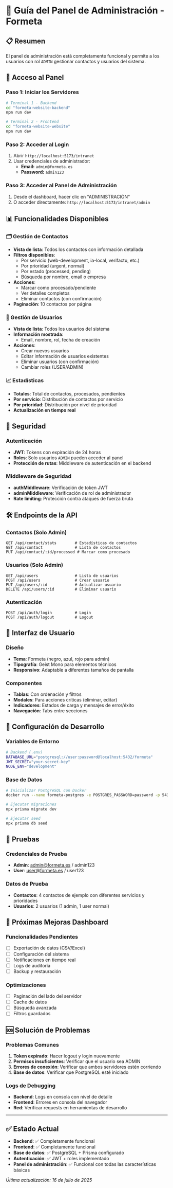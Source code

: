 # 🔧 Guía del Panel de Administración - Formeta

## 📋 Resumen
El panel de administración está completamente funcional y permite a los usuarios con rol `ADMIN` gestionar contactos y usuarios del sistema.

## 🚀 Acceso al Panel

### Paso 1: Iniciar los Servidores
```bash
# Terminal 1 - Backend
cd "formeta-website-backend"
npm run dev

# Terminal 2 - Frontend  
cd "formeta-website-website"
npm run dev
```

### Paso 2: Acceder al Login
1. Abrir `http://localhost:5173/intranet`
2. Usar credenciales de administrador:
   - **Email:** `admin@formeta.es`
   - **Password:** `admin123`

### Paso 3: Acceder al Panel de Administración
1. Desde el dashboard, hacer clic en "ADMINISTRACIÓN"
2. O acceder directamente: `http://localhost:5173/intranet/admin`

## 📊 Funcionalidades Disponibles

### 🗂️ Gestión de Contactos
- **Vista de lista**: Todos los contactos con información detallada
- **Filtros disponibles**:
  - Por servicio (web-development, ia-local, verifactu, etc.)
  - Por prioridad (urgent, normal)
  - Por estado (processed, pending)
  - Búsqueda por nombre, email o empresa
- **Acciones**:
  - Marcar como procesado/pendiente
  - Ver detalles completos
  - Eliminar contactos (con confirmación)
- **Paginación**: 10 contactos por página

### 👥 Gestión de Usuarios
- **Vista de lista**: Todos los usuarios del sistema
- **Información mostrada**:
  - Email, nombre, rol, fecha de creación
- **Acciones**:
  - Crear nuevos usuarios
  - Editar información de usuarios existentes
  - Eliminar usuarios (con confirmación)
  - Cambiar roles (USER/ADMIN)

### 📈 Estadísticas
- **Totales**: Total de contactos, procesados, pendientes
- **Por servicio**: Distribución de contactos por servicio
- **Por prioridad**: Distribución por nivel de prioridad
- **Actualización en tiempo real**

## 🔐 Seguridad

### Autenticación
- **JWT**: Tokens con expiración de 24 horas
- **Roles**: Solo usuarios `ADMIN` pueden acceder al panel
- **Protección de rutas**: Middleware de autenticación en el backend

### Middleware de Seguridad
- **authMiddleware**: Verificación de token JWT
- **adminMiddleware**: Verificación de rol de administrador
- **Rate limiting**: Protección contra ataques de fuerza bruta

## 🛠️ Endpoints de la API

### Contactos (Solo Admin)
```
GET /api/contact/stats        # Estadísticas de contactos
GET /api/contact              # Lista de contactos
PUT /api/contact/:id/processed # Marcar como procesado
```

### Usuarios (Solo Admin)
```
GET /api/users                # Lista de usuarios
POST /api/users               # Crear usuario
PUT /api/users/:id            # Actualizar usuario
DELETE /api/users/:id         # Eliminar usuario
```

### Autenticación
```
POST /api/auth/login          # Login
POST /api/auth/logout         # Logout
```

## 🎨 Interfaz de Usuario

### Diseño
- **Tema**: Formeta (negro, azul, rojo para admin)
- **Tipografía**: Geist Mono para elementos técnicos
- **Responsivo**: Adaptable a diferentes tamaños de pantalla

### Componentes
- **Tablas**: Con ordenación y filtros
- **Modales**: Para acciones críticas (eliminar, editar)
- **Indicadores**: Estados de carga y mensajes de error/éxito
- **Navegación**: Tabs entre secciones

## 🔧 Configuración de Desarrollo

### Variables de Entorno
```bash
# Backend (.env)
DATABASE_URL="postgresql://user:password@localhost:5432/formeta"
JWT_SECRET="your-secret-key"
NODE_ENV="development"
```

### Base de Datos
```bash
# Inicializar PostgreSQL con Docker
docker run --name formeta-postgres -e POSTGRES_PASSWORD=password -p 5432:5432 -d postgres

# Ejecutar migraciones
npx prisma migrate dev

# Ejecutar seed
npx prisma db seed
```

## 🧪 Pruebas

### Credenciales de Prueba
- **Admin**: admin@formeta.es / admin123
- **User**: user@formeta.es / user123

### Datos de Prueba
- **Contactos**: 4 contactos de ejemplo con diferentes servicios y prioridades
- **Usuarios**: 2 usuarios (1 admin, 1 user normal)

## 📝 Próximas Mejoras Dashboard

### Funcionalidades Pendientes
- [ ] Exportación de datos (CSV/Excel)
- [ ] Configuración del sistema
- [ ] Notificaciones en tiempo real
- [ ] Logs de auditoría
- [ ] Backup y restauración

### Optimizaciones
- [ ] Paginación del lado del servidor
- [ ] Cache de datos
- [ ] Búsqueda avanzada
- [ ] Filtros guardados

## 🆘 Solución de Problemas

### Problemas Comunes
1. **Token expirado**: Hacer logout y login nuevamente
2. **Permisos insuficientes**: Verificar que el usuario sea ADMIN
3. **Errores de conexión**: Verificar que ambos servidores estén corriendo
4. **Base de datos**: Verificar que PostgreSQL esté iniciado

### Logs de Debugging
- **Backend**: Logs en consola con nivel de detalle
- **Frontend**: Errores en consola del navegador
- **Red**: Verificar requests en herramientas de desarrollo

---

## ✅ Estado Actual
- **Backend**: ✅ Completamente funcional
- **Frontend**: ✅ Completamente funcional
- **Base de datos**: ✅ PostgreSQL + Prisma configurado
- **Autenticación**: ✅ JWT + roles implementado
- **Panel de administración**: ✅ Funcional con todas las características básicas

*Última actualización: 16 de julio de 2025*
